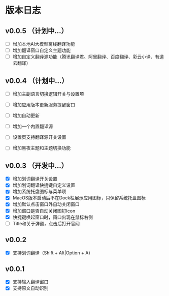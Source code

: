 # 版本日志

## v0.0.5 （计划中...）

- [ ] 增加本地AI大模型离线翻译功能
- [ ] 增加翻译窗口自定义主题功能
- [ ] 增加自定义翻译源功能（腾讯翻译君、阿里翻译、百度翻译、彩云小译、有道云翻译）

## v0.0.4 （计划中...）

- [ ] 增加主副语言切换逻辑开关与设置项
- [ ] 增加应用版本更新服务提醒窗口
- [ ] 增加自动更新
- [ ] 增加一个内置翻译源
- [ ] 设置页支持翻译源开关设置
- [ ] 增加黑夜主题和主题切换功能


## v0.0.3 （开发中...）

- [x] 增加划词翻译开关设置
- [x] 增加划词翻译快捷键自定义设置
- [x] 增加系统托盘图标与菜单项
- [x] MacOS版本启动后不在Dock栏展示应用图标，只保留系统托盘图标
- [x] 增加默认点击窗口外自动关闭窗口
- [x] 增加窗口是否自动关闭图钉Icon
- [x] 快捷键唤起窗口时，窗口出现在鼠标右侧
- [ ] Title和关于弹窗，点击后打开官网

## v0.0.2

- [x] 支持划词翻译（Shift + Alt|Option + A）

## v0.0.1

- [x] 支持输入翻译窗口
- [x] 支持原文自动识别
